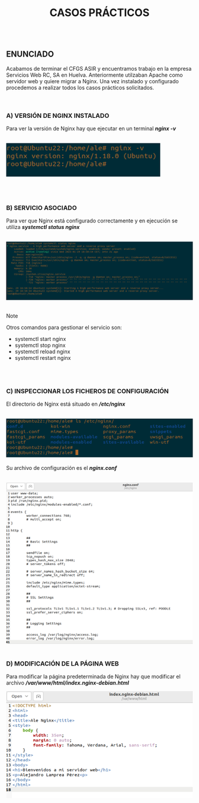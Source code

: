 <h1 align="center"> CASOS PRÁCTICOS </h1>  
<BR>
<BR>

## ENUNCIADO  
Acabamos de terminar el CFGS ASIR y encuentramos trabajo en la empresa Servicios Web RC, SA en Huelva. Anteriormente utilzaban Apache como servidor web y quiere migrar a Nginx. Una vez instalado y configurado procedemos a realizar todos los casos prácticos solicitados.  
<br>
<br>

### A) VERSIÓN DE NGINX INSTALADO  
Para ver la versión de Nginx hay que ejecutar en un terminal *__nginx -v__*  
<br>

![nginx -v](./img/nginx-v.png)  

<br>
<br>

### B) SERVICIO ASOCIADO  
Para ver que Nginx está configurado correctamente y en ejecución se utiliza *__systemctl status nginx__*  
<br>

![nginx status](./img/nginx_status.png)  
<br>
> [!NOTE]
> Otros comandos para gestionar el servicio son:
> - systemctl start nginx
> - systemctl stop nginx
> - systemctl reload nginx
> - systemctl restart nginx
<br>
<br>

### C) INSPECCIONAR LOS FICHEROS DE CONFIGURACIÓN  
El directorio de Nginx está situado en *__/etc/nginx__*  
<br>

![ls /etc/nginx](./img/ls-nginx.png)  
<br>
Su archivo de configuración es el *__nginx.conf__*  
<br>

![nfinx conf](./img/nginx-conf.png)  
<br>

### D) MODIFICACIÓN DE LA PÁGINA WEB  
Para modificar la página predeterminada de Nginx hay que modificar el archivo *__/var/www/html/index.nginx-debian.html__*
<br>

![página predeterminada nginx](./img/index-nginx.png)  
<br>
